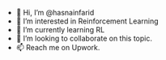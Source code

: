 - 👋 Hi, I’m @hasnainfarid
- 👀 I’m interested in Reinforcement Learning
- 🌱 I’m currently learning RL
- 💞️ I’m looking to collaborate on this topic.
- 📫 Reach me on Upwork. 

<!---
hasnainfarid/hasnainfarid is a ✨ special ✨ repository because its `README.md` (this file) appears on your GitHub profile.
You can click the Preview link to take a look at your changes.
--->
